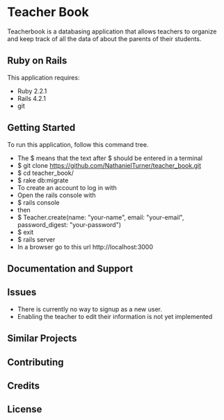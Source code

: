 Teacher Book
================

Teacherbook is a databasing application that allows teachers to organize and keep track of all the data of about the parents of their students.

Ruby on Rails
-------------

This application requires:

- Ruby 2.2.1
- Rails 4.2.1
- git

Getting Started
---------------
To run this application, follow this command tree.
* The $ means that the text after $ should be entered in a terminal
* $ git clone https://github.com/NathanielTurner/teacher_book.git
* $ cd teacher_book/
* $ rake db:migrate
* To create an account to log in with
 * Open the rails console with
 * $ rails console
 * then
 * $ Teacher.create(name: "your-name", email: "your-email", password_digest: "your-password")
 * $ exit
* $ rails server
* In a browser go to this url http://localhost:3000

Documentation and Support
-------------------------

Issues
-------------
* There is currently no way to signup as a new user.
* Enabling the teacher to edit their information is not yet implemented

Similar Projects
----------------

Contributing
------------

Credits
-------

License
-------
